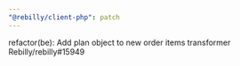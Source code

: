 ```yaml
---
"@rebilly/client-php": patch
---
```


refactor(be): Add plan object to new order items transformer Rebilly/rebilly#15949
